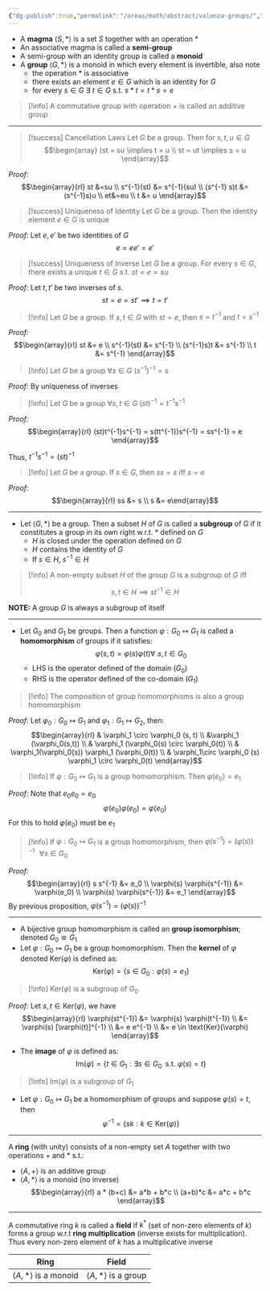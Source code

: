 ```yaml
---
{"dg-publish":true,"permalink":"/areas/math/abstract/valenza-groups/","tags":["group-theory","valenza"]}
---
```


* A **magma** $\langle S,* \rangle$ is a set $S$ together with an operation $*$
* An associative magma is called a **semi-group**
* A semi-group with an identity group is called a **monoid**
* A **group** $\langle G, * \rangle$ is a monoid in which every element is invertible, also note
	* the operation $*$ is associative
	* there exists an element $e \in G$ which is an identity for $G$
	* for every $s \in G$ $\exists$ $t \in G$ s.t. $s * t = t * s = e$

> [!info] A commutative group with operation $+$ is called an additive group

---

> [!success] Cancellation Laws
> Let $G$ be a group. Then for $s, t, u \in G$
> $$\begin{array} (st = su \implies t = u \\ st = ut \implies s = u \end{array}$$

*Proof:* 
$$\begin{array}{rl} st &=su \\ s^{-1}(st) &= s^{-1}(su) \\ (s^{-1} s)t &= (s^{-1}s)u \\ et&=eu \\ t &= u  \end{array}$$
> [!success] Uniqueness of Identity
> Let $G$ be a group. Then the identity element $e \in G$ is unique

*Proof:* Let $e, e'$ be two identities of $G$
$$e = e e' = e'$$

> [!success] Uniqueness of Inverse
> Let $G$ be a group. For every $s \in G$, there exists a unique $t \in G$ s.t. $st = e = su$

*Proof:* Let $t, t'$ be two inverses of $s$.
$$st = e = st' \implies t = t'$$

> [!info] Let $G$ be a group. If $s, t \in G$ with $st = e$, then $s = t^{-1}$ and $t = s^{-1}$

*Proof:* 
$$\begin{array}{rl} st &= e \\ s^{-1}(st) &= s^{-1} \\ (s^{-1}s)t &= s^{-1} \\ t &= s^{-1}  \end{array}$$
> [!info] Let $G$ be a group $\forall s \in G$ $(s^{-1})^{-1} = s$

*Proof:* By uniqueness of inverses

> [!info] Let $G$ be a group $\forall s, t \in G$ $(st)^{-1} = t^{-1}s^{-1}$


*Proof:* 
$$\begin{array}{rl} (st)t^{-1}s^{-1} = s(tt^{-1})s^{-1} = ss^{-1} = e 
\end{array}$$

Thus, $t^{-1}s^{-1} = (st)^{-1}$ 

> [!info] Let $G$ be a group. If $s \in G$, then $ss = s$ iff $s = e$

*Proof*: 
$$\begin{array}{rl} ss &= s \\ s &= e\end{array}$$

---

* Let $\langle G, * \rangle$ be a group. Then a subset $H$ of $G$ is called a **subgroup** of $G$ if it constitutes a group in its own right w.r.t. $*$ defined on $G$
	* $H$ is closed under the operation defined on $G$
	* $H$ contains the identity of $G$
	* If $s \in H$, $s^{-1} \in H$

> [!info] A non-empty subset $H$ of the group $G$ is a subgroup of $G$ iff 
> 
> $$s, t \in H \implies st^{-1} \in H$$

**NOTE:** A group $G$ is always a subgroup of itself

---

* Let $G_0$ and $G_1$ be groups. Then a function $\varphi: G_0 \mapsto G_1$ is called a **homomorphism** of groups if it satisfies: 
$$\varphi (s,t) = \varphi(s) \varphi(t) \forall \,\, s, t \in G_0$$
	* LHS is the operator defined of the domain ($G_0$)
	* RHS is the operator defined of the co-domain ($G_1$)

> [!info] The composition of group homomorphisms is also a group homomorphism

*Proof:* Let $\varphi_0: G_0 \mapsto G_1$ and $\varphi_1: G_1 \mapsto G_2$, then: 
$$\begin{array}{rl} & \varphi_1 \circ \varphi_0 (s, t) \\  &\varphi_1 (\varphi_0(s,t)) \\ & \varphi_1 (\varphi_0(s) \circ \varphi_0(t)) \\ & \varphi_1(\varphi_0(s)) \varphi_1 (\varphi_0(t)) \\ & \varphi_1\circ \varphi_0 (s) \varphi_1 \circ \varphi_0(t) \end{array}$$

> [!info] If $\varphi: G_0 \mapsto G_1$ is a group homomorphism. Then $\varphi(e_0) = e_1$

*Proof:* Note that $e_0 e_0 = e_0$
$$\varphi(e_0) \varphi(e_0) = \varphi(e_0)$$
For this to hold $\varphi(e_0)$ must be $e_1$

> [!info] If $\varphi: G_0 \mapsto G_1$ is a group homomorphism, then $\varphi(s^{-1}) = (\varphi (s))^{-1} \,\,\,\, \forall s \in G_0$

*Proof:* 
$$\begin{array}{rl} s s^{-1} &= e_0 \\ \varphi(s) \varphi(s^{-1}) &= \varphi(e_0) \\ \varphi(s) \varphi(s^{-1}) &= e_1 \end{array}$$
By previous proposition, $\varphi(s^{-1}) = (\varphi (s))^{-1}$

---

* A bijective group homomorphism is called an **group isomorphism**; denoted $G_0 \cong G_1$
* Let $\varphi: G_0 \mapsto G_1$ be a group homomorphism. Then the **kernel** of $\varphi$ denoted $\text{Ker} (\varphi)$ is defined as: 
$$\text{Ker}(\varphi) = \{ s \in G_0  : \varphi(s) = e_1 \}$$
> [!info] $\text{Ker}(\varphi)$ is a subgroup of $G_0$

*Proof:* Let $s, t \in \text{Ker}(\varphi)$, we have 
$$\begin{array}{rl} \varphi(st^{-1}) &= \varphi(s) \varphi(t^{-1}) \\ &= \varphi(s) [\varphi(t)]^{-1} \\ &= e e^{-1} \\ &= e \in \text{Ker}(\varphi) \end{array}$$


* The **image** of $\varphi$ is defined as: 
$$\text{Im}(\varphi) = \{ t \in G_1 : \exists s \in G_0 \,\,\, \text{s.t.} \,\, \varphi(s) = t\}$$
> [!info] $\text{Im}(\varphi)$ is a subgroup of $G_1$

* Let $\varphi: G_0 \mapsto G_1$ be a homomorphism of groups and suppose $\varphi(s) = t$, then 
$$\varphi^{-1} = \{ sk: k \in \text{Ker}(\varphi) \}$$
---

A **ring** (with unity) consists of a non-empty set $A$ together with two operations $+$ and $*$ s.t.:
* $\langle A, + \rangle$ is an additive group
* $\langle A, * \rangle$ is a monoid (no inverse)
$$\begin{array}{rl} a * (b+c) &= a*b + b*c \\ (a+b)*c &= a*c + b*c \end{array}$$
---

A commutative ring $k$ is called a **field** if $k^*$ (set of non-zero elements of $k$) forms a group w.r.t **ring multiplication** (inverse exists for multiplication). Thus every non-zero element of $k$ has a multiplicative inverse

|              **Ring**              |             **Field**             |
| :--------------------------------: | :-------------------------------: |
| $\langle A, * \rangle$ is a monoid | $\langle A, * \rangle$ is a group |
